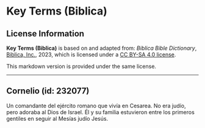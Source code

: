 # Key Terms (Biblica)

## License Information

**Key Terms (Biblica)** is based on and adapted from: _Biblica Bible Dictionary_, [Biblica, Inc.](https://www.biblica.com/), 2023, which is licensed under a [CC BY-SA 4.0 license](https://creativecommons.org/licenses/by-sa/4.0/legalcode.en).

This markdown version is provided under the same license.



--------------------------------

## Cornelio (id: 232077)

Un comandante del ejército romano que vivía en Cesarea. No era judío, pero adoraba al Dios de Israel. Él y su familia estuvieron entre los primeros gentiles en seguir al Mesías judío Jesús.


